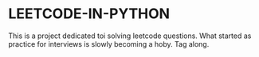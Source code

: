 # LEETCODE-IN-PYTHON

This is a project dedicated toi solving leetcode questions. 
What started as practice for interviews is slowly becoming a hoby. Tag along. 

